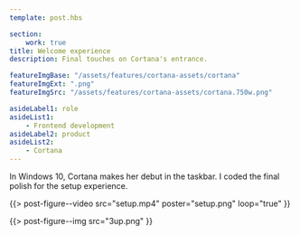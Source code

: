 ```yaml
---
template: post.hbs

section:
    work: true
title: Welcome experience
description: Final touches on Cortana's entrance.

featureImgBase: "/assets/features/cortana-assets/cortana"
featureImgExt: ".png"
featureImgSrc: "/assets/features/cortana-assets/cortana.750w.png"

asideLabel1: role
asideList1:
    - Frontend development
asideLabel2: product
asideList2:
    - Cortana
---
```


In Windows 10, Cortana makes her debut in the taskbar. I coded the final polish for the setup experience.

{{> post-figure--video
    src="setup.mp4"
    poster="setup.png"
    loop="true"
}}

{{> post-figure--img
    src="3up.png"
}}
